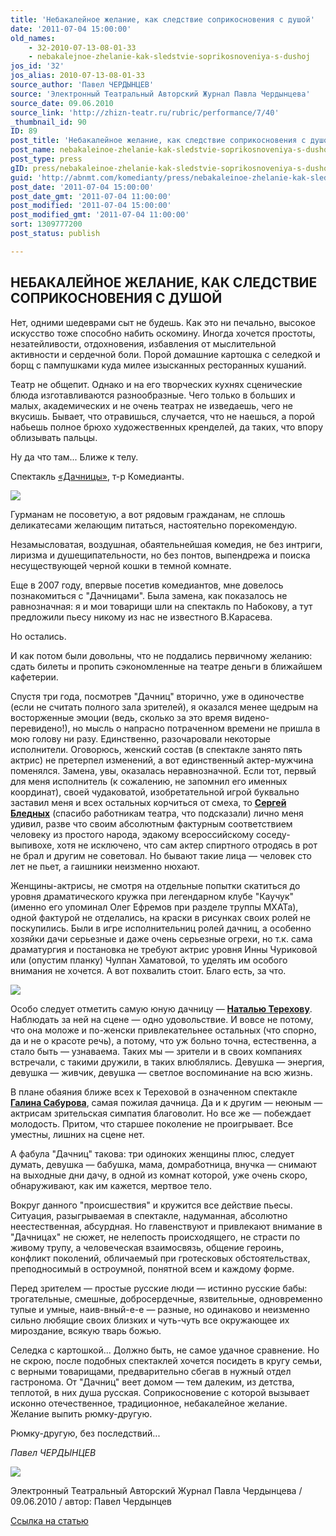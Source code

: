 ```yaml
---
title: 'Небакалейное желание, как следствие соприкосновения с душой'
date: '2011-07-04 15:00:00'
old_names:
    - 32-2010-07-13-08-01-33
    - nebakalejnoe-zhelanie-kak-sledstvie-soprikosnoveniya-s-dushoj
jos_id: '32'
jos_alias: 2010-07-13-08-01-33
source_author: 'Павел ЧЕРДЫНЦЕВ'
source: 'Электронный Театральный Авторский Журнал Павла Чердынцева'
source_date: 09.06.2010
source_link: 'http://zhizn-teatr.ru/rubric/performance/7/40'
_thumbnail_id: 90
ID: 89
post_title: 'Небакалейное желание, как следствие соприкосновения с душой'
post_name: nebakaleinoe-zhelanie-kak-sledstvie-soprikosnoveniya-s-dushoi
post_type: press
gID: press/nebakaleinoe-zhelanie-kak-sledstvie-soprikosnoveniya-s-dushoi
guid: 'http://abnmt.com/komedianty/press/nebakaleinoe-zhelanie-kak-sledstvie-soprikosnoveniya-s-dushoi'
post_date: '2011-07-04 15:00:00'
post_date_gmt: '2011-07-04 11:00:00'
post_modified: '2011-07-04 15:00:00'
post_modified_gmt: '2011-07-04 11:00:00'
sort: 1309777200
post_status: publish

---
```


## НЕБАКАЛЕЙНОЕ ЖЕЛАНИЕ, КАК СЛЕДСТВИЕ СОПРИКОСНОВЕНИЯ С ДУШОЙ


Нет, одними шедеврами сыт не будешь. Как это ни печально, высокое искусство тоже способно набить оскомину. Иногда хочется простоты, незатейливости, отдохновения, избавления от мыслительной активности и сердечной боли. Порой домашние картошка с селедкой и борщ с пампушками куда милее изысканных ресторанных кушаний.


Театр не общепит. Однако и на его творческих кухнях сценические блюда изготавливаются разнообразные. Чего только в больших и малых, академических и не очень театрах не изведаешь, чего не вкусишь. Бывает, что отравишься, случается, что не наешься, а порой набьешь полное брюхо художественных кренделей, да таких, что впору облизывать пальцы.


Ну да что там... Ближе к телу.


Спектакль [«Дачницы»][0], т-р Комедианты.


![](image-01.jpg)


Гурманам не посоветую, а вот рядовым гражданам, не сплошь деликатесами желающим питаться, настоятельно порекомендую.


Незамысловатая, воздушная, обаятельнейшая комедия, не без интриги, лиризма и душещипательности, но без понтов, выпендрежа и поиска несуществующей черной кошки в темной комнате.


Еще в 2007 году, впервые посетив комедиантов, мне довелось познакомиться с "Дачницами". Была замена, как показалось не равнозначная: я и мои товарищи шли на спектакль по Набокову, а тут предложили пьесу никому из нас не известного В.Карасева.


Но остались.


И как потом были довольны, что не поддались первичному желанию: сдать билеты и пропить сэкономленные на театре деньги в ближайшем кафетерии.


Спустя три года, посмотрев "Дачниц" вторично, уже в одиночестве (если не считать полного зала зрителей), я оказался менее щедрым на восторженные эмоции (ведь, сколько за это время видено-перевидено!), но мысль о напрасно потраченном времени не пришла в мою голову ни разу. Единственно, разочаровали некоторые исполнители. Оговорюсь, женский состав (в спектакле занято пять актрис) не претерпел изменений, а вот единственный актер-мужчина поменялся. Замена, увы, оказалась неравнозначной. Если тот, первый для меня исполнитель (к сожалению, не запомнил его именных координат), своей чудаковатой, изобретательной игрой буквально заставил меня и всех остальных корчиться от смеха, то **[Сергей Бледных][1]** (спасибо работникам театра, что подсказали) лично меня удивил, разве что своим абсолютным фактурным соответствием человеку из простого народа, эдакому всероссийскому соседу-выпивохе, хотя не исключено, что сам актер спиртного отродясь в рот не брал и другим не советовал. Но бывают такие лица — человек сто лет не пьет, а гаишники неизменно нюхают.


Женщины-актрисы, не смотря на отдельные попытки скатиться до уровня драматического кружка при легендарном клубе "Каучук" (именно его упоминал Олег Ефремов при разделе труппы МХАТа), одной фактурой не отделались, на краски в рисунках своих ролей не поскупились. Были в игре исполнительниц ролей дачниц, а особенно хозяйки дачи серьезные и даже очень серьезные огрехи, но т.к. сама драматургия и постановка не требуют актрис уровня Инны Чуриковой или (опустим планку) Чулпан Хаматовой, то уделять им особого внимания не хочется. А вот похвалить стоит. Благо есть, за что.


![](image-02.jpg)


Особо следует отметить самую юную дачницу — **[Наталью Терехову][2]**. Наблюдать за ней на сцене — одно удовольствие. И вовсе не потому, что она моложе и по-женски привлекательнее остальных (что спорно, да и не о красоте речь), а потому, что уж больно точна, естественна, а стало быть — узнаваема. Таких мы — зрители и в своих компаниях встречали, с такими дружили, в таких влюблялись. Девушка — энергия, девушка — живчик, девушка — светлое воспоминание на всю жизнь.


В плане обаяния ближе всех к Тереховой в означенном спектакле **[Галина Сабурова][3]**, самая пожилая дачница. Да и к другим — неюным — актрисам зрительская симпатия благоволит. Но все же — побеждает молодость. Притом, что старшее поколение не проигрывает. Все уместны, лишних на сцене нет.


А фабула "Дачниц" такова: три одиноких женщины плюс, следует думать, девушка — бабушка, мама, домработница, внучка — снимают на выходные дни дачу, в одной из комнат которой, уже очень скоро, обнаруживают, как им кажется, мертвое тело.


Вокруг данного "происшествия" и кружится все действие пьесы. Ситуация, разыгрываемая в спектакле, надуманная, абсолютно неестественная, абсурдная. Но главенствуют и привлекают внимание в "Дачницах" не сюжет, не нелепость происходящего, не страсти по живому трупу, а человеческая взаимосвязь, общение героинь, конфликт поколений, обличаемый при гротесковых обстоятельствах, преподносимый в остроумной, понятной всем и каждому форме.


Перед зрителем — простые русские люди — истинно русские бабы: трогательные, смешные, добросердечные, язвительные, одновременно тупые и умные, наив-вный-е-е — разные, но одинаково и неизменно сильно любящие своих близких и чуть-чуть все окружающее их мироздание, всякую тварь божью.


Селедка с картошкой... Должно быть, не самое удачное сравнение. Но не скрою, после подобных спектаклей хочется посидеть в кругу семьи, с верными товарищами, предварительно сбегав в нужный отдел гастронома. От "Дачниц" веет домом — тем далеким, из детства, теплотой, в них душа русская. Соприкосновение с которой вызывает исконно отечественное, традиционное, небакалейное желание. Желание выпить рюмку-другую.


Рюмку-другую, без последствий...


_Павел ЧЕРДЫНЦЕВ_


![](image-03.jpg)


Электронный Театральный Авторский Журнал Павла Чердынцева / 09.06.2010 / автор: Павел Чердынцев


[Ссылка на статью][4]

[0]: ../../performance/dachnitsy "Дачницы"
[1]: ../../person/sergei-blednykh "Сергей Бледных"
[2]: ../../person/natalya-terekhova "Наталья Терехова"
[3]: ../../person/galina-saburova "Галина Сабурова"
[4]: http://zhizn-teatr.ru/rubric/performance/7/40